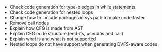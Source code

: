 - Check code generation for type-b edges in while statements
- Check code generation for nested loops
- Change how to include packages in sys.path to make code faster
- Remove call nodes
- Explain how CFG is made from AST
- Explain CFG node structure (end-ifs, pseudos and call)
- Explain what is and what is not supported
- Nested loops do not have support when generating DVFS-aware codes
